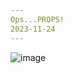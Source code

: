 ```yaml
---
Ops...PROPS! 
2023-11-24
---
```

![image](https://github.com/jmtannus/Blog-DC23/assets/61756665/0dd69eda-4938-4761-a307-7c490a1004f8)

